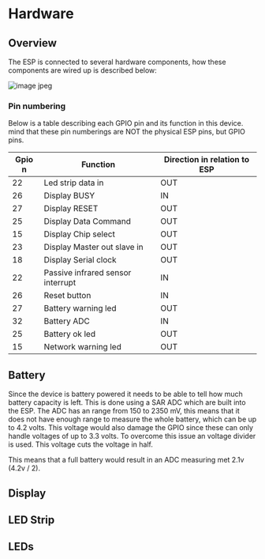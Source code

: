 # Hardware

## Overview
The ESP is connected to several hardware components, how these components are wired up is described below:

![image jpeg](https://user-images.githubusercontent.com/45065264/214882115-4a8cf49a-1bd1-4b1d-9f39-1ae300eaf52d.jpg)

### Pin numbering
Below is a table describing each GPIO pin and its function in this device. mind that these pin numberings are NOT the physical ESP pins, but GPIO pins.

| Gpio n  | Function | Direction in relation to ESP |
|---|---|---|
| 22  | Led strip data in | OUT |
| 26  | Display BUSY | IN |
| 27  | Display RESET | OUT |
| 25  | Display Data Command | OUT |
| 15  | Display Chip select | OUT |
| 23  | Display Master out slave in | OUT |
| 18  | Display Serial clock | OUT |
| 22  | Passive infrared sensor interrupt | IN |
| 26  | Reset button | IN |
| 27  | Battery warning led | OUT |
| 32  | Battery ADC | IN |
| 25  | Battery ok led | OUT |
| 15  | Network warning led | OUT |

## Battery
Since the device is battery powered it needs to be able to tell how much battery capacity is left. This is done using a SAR ADC which are built into the ESP. The ADC has an range from 150 to 2350 mV, this means that it does not have enough range to measure the whole battery, which can be up to 4.2 volts. This voltage would also damage the GPIO since these can only handle voltages of up to 3.3 volts.
To overcome this issue an voltage divider is used. This voltage cuts the voltage in half.

This means that a full battery would result in an ADC measuring met 2.1v (4.2v / 2).

## Display


## LED Strip

## LEDs
